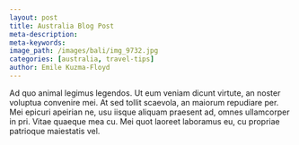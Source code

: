 ```yaml
---
layout: post
title: Australia Blog Post
meta-description:
meta-keywords:
image_path: /images/bali/img_9732.jpg
categories: [australia, travel-tips]
author: Emile Kuzma-Floyd
---
```


Ad quo animal legimus legendos. Ut eum veniam dicunt virtute, an noster voluptua convenire mei. At sed tollit scaevola, an maiorum repudiare per. Mei epicuri apeirian ne, usu iisque aliquam praesent ad, omnes ullamcorper in pri. Vitae quaeque mea cu. Mei quot laoreet laboramus eu, cu propriae patrioque maiestatis vel.
